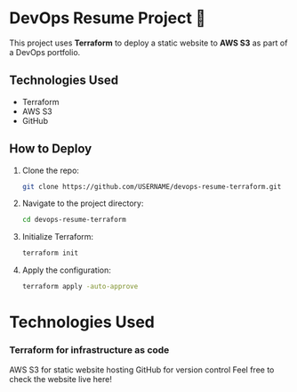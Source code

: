 # DevOps Resume Project 🌟

This project uses **Terraform** to deploy a static website to **AWS S3** as part of a DevOps portfolio. 

## Technologies Used
- Terraform
- AWS S3
- GitHub

## How to Deploy
1. Clone the repo:
   ```bash
   git clone https://github.com/USERNAME/devops-resume-terraform.git

2. Navigate to the project directory:
   ```bash
   cd devops-resume-terraform

3. Initialize Terraform:
   ```bash
   terraform init
4. Apply the configuration:
   ```bash
   terraform apply -auto-approve


# Technologies Used

### Terraform for infrastructure as code

AWS S3 for static website hosting
GitHub for version control
Feel free to check the website live here!

